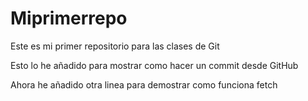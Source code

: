 # Miprimerrepo
Este es mi primer repositorio para las clases de Git

Esto lo he añadido para mostrar como hacer un commit desde GitHub

Ahora he añadido otra linea para demostrar como funciona fetch

